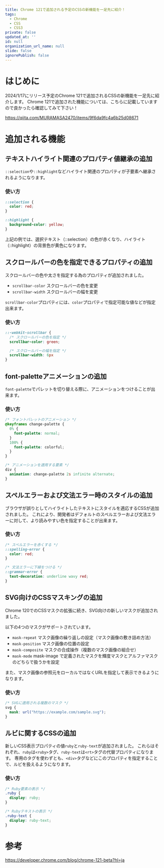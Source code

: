```yaml
---
title: Chrome 121で追加される予定のCSSの新機能を一足先に紹介！
tags:
  - Chrome
  - CSS
  - CSS3
private: false
updated_at: ''
id: null
organization_url_name: null
slide: false
ignorePublish: false
---
```


# はじめに

2024/1/17にリリース予定のChrome 121で追加されるCSSの新機能を一足先に紹介します。
Chrome 121で追加された機能については、こちらに記載していますので良かったら確認してみて下さい！

https://qiita.com/MURAMASA2470/items/9f6da9fc4a6b25d08671

# 追加される機能

## テキストハイライト関連のプロパティ値継承の追加

`::selection`や`::highlight`などハイライト関連のプロパティが子要素へ継承されるようになります。

### 使い方

```css
::selection {
  color: red;
}

::highlight {
  background-color: yellow;
}

```

上記の例では、選択テキスト（::selection）の色が赤くなり、ハイライト（::highlight）の背景色が黄色になります。


## スクロールバーの色を指定できるプロパティの追加

スクロールバーの色や太さを指定する為のプロパティが追加されました。
- `scrollbar-color` スクロールバーの色を変更
- `scrollbar-width` スクロールバーの幅を変更

`scrollbar-color`プロパティには、`color`プロパティで指定可能な値などが指定出来ます。

### 使い方

```css
::-webkit-scrollbar {
  /* スクロールバーの色を指定 */
  scrollbar-color: green;

  /* スクロールバーの幅を指定 */
  scrollbar-width: 6px
}
```


## font-paletteアニメーションの追加

`font-palette`でパレットを切り替える際に、アニメーションをつけることが出来ます。

### 使い方

```scss
/* フォントパレットのアニメーション */
@keyframes change-palette {
  0% {
    font-palette: normal;
  }
  100% {
    font-palette: colorful;
  }
}

/* アニメーションを適用する要素 */
div {
  animation: change-palette 2s infinite alternate;
}

```

## スペルエラーおよび文法エラー時のスタイルの追加

ブラウザが誤りとしてハイライトしたテキストにスタイルを適応するCSSが追加されました。
これにより、開発者はデフォルトのスペルエラーおよび文法エラーに対して、より読みやすい色を指定することが出来ます。

### 使い方

```css
/* スペルエラーを赤くする */
::spelling-error {
  color: red;
}

/* 文法エラーに下線をつける */
::grammar-error {
  text-decoration: underline wavy red;
}
```


## SVG向けのCSSマスキングの追加

Chrome 120でのCSSマスクの拡張に続き、SVG向けの新しいマスクが追加されました。

以下の4つのマスクがサポートされています。
- `mask-repeat` マスク画像の繰り返しの設定（マスク画像の敷き詰め方法）
- `mask-position` マスク画像の位置の設定
- `mask-composite` マスクの合成操作（複数のマスク画像の組合せ）
- `mask-mode` mask-image で定義されたマスクを輝度マスクとアルファマスクのどちらで扱うかを設定

また、マスク画像の参照元をローカルではなくURLを指定して表示できるようになります。

### 使い方

```css
/* SVGに適用される複数のマスク */
svg {
  mask: url("https://example.com/sample.svg");
}
```


## ルビに関するCSSの追加

新しいCSS表示プロパティの値`ruby`と`ruby-text`が追加されました。
これらはそれぞれ、`ruby`は`<ruby>`タグ、`ruby-text`は`<rt>`タグの代替プロパティになります。
専用のタグを使わずとも、`<div>`タグなどにこのプロパティを指定することで、ルビを扱えるようになります。

### 使い方

```css
/* Ruby要素の表示 */
.ruby {
  display: ruby;
}

/* Rubyテキストの表示 */
.ruby-text {
  display: ruby-text;
}
```


# 参考

https://developer.chrome.com/blog/chrome-121-beta?hl=ja